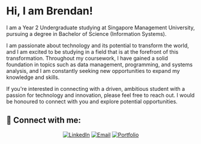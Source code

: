 <!-- ### Hi there 👋 -->

<h1>Hi, I am Brendan!</h1>

I am a Year 2 Undergraduate studying at Singapore Management University, pursuing a degree in Bachelor of Science (Information Systems).

I am passionate about technology and its potential to transform the world, and I am excited to be studying in a field that is at the forefront of this transformation. Throughout my coursework, I have gained a solid foundation in topics such as data management, programming, and systems analysis, and I am constantly seeking new opportunities to expand my knowledge and skills.

If you're interested in connecting with a driven, ambitious student with a passion for technology and innovation, please feel free to reach out. I would be honoured to connect with you and explore potential opportunities.

<h2> 🤳 Connect with me:</h2>

<p align="center">
  <a href="https://www.linkedin.com/in/brendan-khow/"><img alt="LinkedIn" src="https://img.shields.io/badge/LinkedIn-%230077B5.svg?&style=for-the-badge&logo=linkedin&logoColor=white"/></a>
  <a href="mailto:brendankhow@example.com"><img alt="Email" src="https://img.shields.io/badge/Email-%23D14836.svg?&style=for-the-badge&logo=gmail&logoColor=white"/></a>
  <a href="https://brendankhow.github.io/"><img alt="Portfolio" src="https://img.shields.io/badge/Portfolio-%23FFA500.svg?&style=for-the-badge&logo=googlechrome&logoColor=white"/></a>
</p>

<!--
**brendankhow/brendankhow** is a ✨ _special_ ✨ repository because its `README.md` (this file) appears on your GitHub profile.

Here are some ideas to get you started:

- 🔭 I’m currently working on ...
- 🌱 I’m currently learning ...
- 👯 I’m looking to collaborate on ...
- 🤔 I’m looking for help with ...
- 💬 Ask me about ...
- 📫 How to reach me: ...
- 😄 Pronouns: ...
- ⚡ Fun fact: ...
-->
